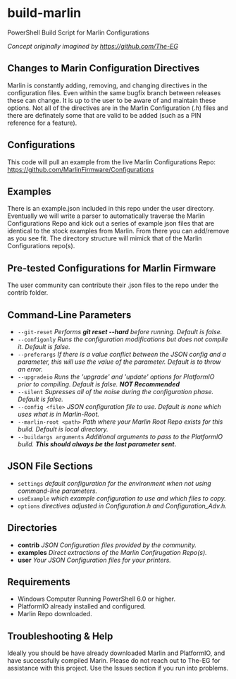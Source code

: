 # build-marlin
PowerShell Build Script for Marlin Configurations

_Concept originally imagined by https://github.com/The-EG_

## Changes to Marin Configuration Directives
Marlin is constantly adding, removing, and changing directives in the configuration files. Even within the same bugfix branch between releases these can change. It is up to the user to be aware of and maintain these options. Not all of the directives are in the Marlin Configuration (.h) files and there are definately some that are valid to be added (such as a PIN reference for a feature). 

## Configurations
This code will pull an example from the live Marlin Configurations Repo:
https://github.com/MarlinFirmware/Configurations

## Examples
There is an example.json included in this repo under the user directory. Eventually we will write a parser to automatically traverse the Marlin Configurations Repo and kick out a series of example json files that are identical to the stock examples from Marlin. From there you can add/remove as you see fit. The directory structure will mimick that of the Marlin Configurations repo(s).

## Pre-tested Configurations for Marlin Firmware
The user community can contribute their .json files to the repo under the contrib folder. 

## Command-Line Parameters
- `--git-reset` _Performs **git reset --hard** before running. Default is false._
- `--configonly` _Runs the configuration modifications but does not compile it. Default is false._
- `--preferargs` _If there is a value conflict between the JSON config and a parameter, this will use the value of the parameter. Default is to throw an error._
- `--upgradeio` _Runs the 'upgrade' and 'update' options for PlatformIO prior to compiling. Default is false. **NOT Recommended**_
- `--silent` _Supresses all of the noise during the configuration phase. Default is false._
- `--config <file>` _JSON configuration file to use. Default is none which uses what is in Marlin-Root._
- `--marlin-root <path>` _Path where your Marlin Root Repo exists for this build. Default is local directory._
- `--buildargs arguments` _Additional arguments to pass to the PlatformIO build. **This should always be the last parameter sent.**_

## JSON File Sections
- `settings` _default configuration for the environment when not using command-line parameters._
- `useExample` _which example configuration to use and which files to copy._
- `options` _directives adjusted in Configuration.h and Configuration_Adv.h._

## Directories
- **contrib** _JSON Configuration files provided by the community._
- **examples** _Direct extractions of the Marlin Confirugation Repo(s)._
- **user** _Your JSON Configuration files for your printers._


## Requirements
- Windows Computer Running PowerShell 6.0 or higher.
- PlatformIO already installed and configured. 
- Marlin Repo downloaded.

## Troubleshooting & Help
Ideally you should be have already downloaded Marlin and PlatformIO, and have successfully compiled Marin. Please do not reach out to The-EG for assistance with this project. Use the Issues section if you run into problems.
